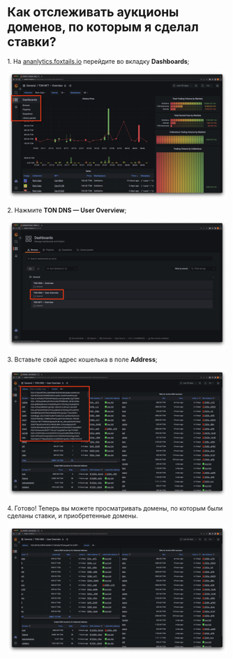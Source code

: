 # Как отслеживать аукционы доменов, по которым я сделал ставки?

1\. На [ananlytics.foxtails.io](https://analytics.foxtails.io) перейдите во вкладку **Dashboards**;

![](<../../.gitbook/assets/Screenshot 2022-08-07 at 5.30.37 PM.png>)

2\.  Нажмите **TON DNS — User Overview**;

&#x20;![](<../../.gitbook/assets/Screenshot 2022-08-07 at 5.32.31 PM.png>)

3\.  Вставьте свой адрес кошелька в поле **Address**;

![](<../../.gitbook/assets/Screenshot 2022-08-07 at 8.53.38 PM (2).png>)

4\. Готово! Теперь вы можете просматривать домены, по которым были сделаны ставки, и приобретенные домены.

![](<../../.gitbook/assets/Screenshot 2022-08-07 at 9.03.46 PM.png>)

